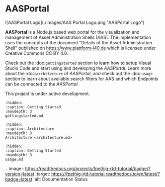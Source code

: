 # AASPortal
![AASPortal Logo](./images/AAS Portal Logo.png "AASPortal Logo")

**AASPortal** is a Node.js based web portal for the visualization and management of Asset Administration Shells (AAS). The implementation uses the concepts of the document "Details of the Asset Administration Shell" published on https://www.plattform-i40.de which is licensed under Creative Commons CC BY 4.0. 

Check out the :doc:`gettingstarted` section to learn how to setup Visual Studio Code and start using and developing the *AASPortal*. Learn more about the :doc:`architecture` of *AASPortal*, and check out the :doc:`usage` section to learn about available search filters for AAS and which Endpoints can be connected to the *AASPortal*.

This project is under active development.

```{toctree} 
:hidden:
:caption: Getting Started
:maxdepth: 3
gettingstarted.md
```

```{toctree} 
:hidden:
:caption: Architecture
:maxdepth: 3
Architecture <architecture.md>
```

```{toctree} 
:hidden:
:caption: Getting Started
:maxdepth: 3
usage.md
```

.. image:: https://readthedocs.org/projects/fpethig-rtd-tutorial/badge/?version=latest
    :target: https://fpethig-rtd-tutorial.readthedocs.io/en/latest/?badge=latest
    :alt: Documentation Status
